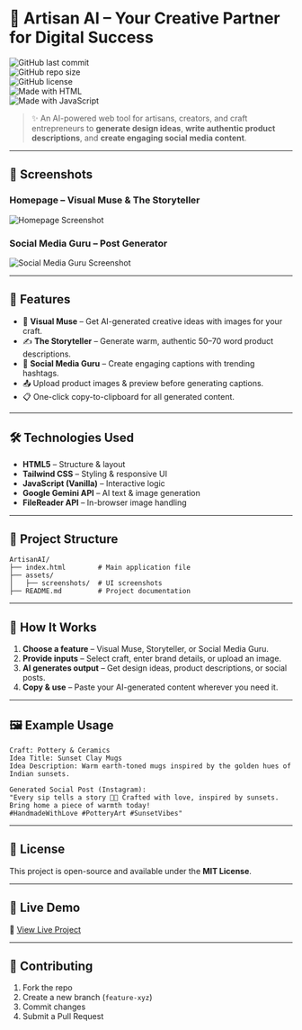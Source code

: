 # 🎨 Artisan AI – Your Creative Partner for Digital Success  

![GitHub last commit](https://img.shields.io/github/last-commit/yourusername/artisan-ai?color=orange)  
![GitHub repo size](https://img.shields.io/github/repo-size/yourusername/artisan-ai?color=blue)  
![GitHub license](https://img.shields.io/github/license/yourusername/artisan-ai?color=green)  
![Made with HTML](https://img.shields.io/badge/Made%20with-HTML5-orange)  
![Made with JavaScript](https://img.shields.io/badge/Made%20with-JavaScript-yellow)  

> ✨ An AI-powered web tool for artisans, creators, and craft entrepreneurs to **generate design ideas**, **write authentic product descriptions**, and **create engaging social media content**.  

---

## 📸 Screenshots  

### **Homepage – Visual Muse & The Storyteller**  
![Homepage Screenshot](https://raw.githubusercontent.com/yourusername/yourrepo/main/assets/screenshots/homepage.png)  

### **Social Media Guru – Post Generator**  
![Social Media Guru Screenshot](https://raw.githubusercontent.com/yourusername/yourrepo/main/assets/screenshots/social-media.png)  

---

## 🚀 Features  

- 🎨 **Visual Muse** – Get AI-generated creative ideas with images for your craft.  
- ✍️ **The Storyteller** – Generate warm, authentic 50–70 word product descriptions.  
- 📱 **Social Media Guru** – Create engaging captions with trending hashtags.  
- 📤 Upload product images & preview before generating captions.  
- 📋 One-click copy-to-clipboard for all generated content.  

---

## 🛠️ Technologies Used  

- **HTML5** – Structure & layout  
- **Tailwind CSS** – Styling & responsive UI  
- **JavaScript (Vanilla)** – Interactive logic  
- **Google Gemini API** – AI text & image generation  
- **FileReader API** – In-browser image handling  

---

## 📂 Project Structure  

```
ArtisanAI/
├── index.html        # Main application file
├── assets/
│   ├── screenshots/  # UI screenshots
├── README.md         # Project documentation
```

---

## 📌 How It Works  

1. **Choose a feature** – Visual Muse, Storyteller, or Social Media Guru.  
2. **Provide inputs** – Select craft, enter brand details, or upload an image.  
3. **AI generates output** – Get design ideas, product descriptions, or social posts.  
4. **Copy & use** – Paste your AI-generated content wherever you need it.  

---

## 🖼️ Example Usage  

```text
Craft: Pottery & Ceramics
Idea Title: Sunset Clay Mugs
Idea Description: Warm earth-toned mugs inspired by the golden hues of Indian sunsets.

Generated Social Post (Instagram):
"Every sip tells a story 🌅✨ Crafted with love, inspired by sunsets. 
Bring home a piece of warmth today! 
#HandmadeWithLove #PotteryArt #SunsetVibes"
```

---

## 📄 License  
This project is open-source and available under the **MIT License**.  

---

## 🌟 Live Demo  
🔗 [View Live Project](https://yourusername.github.io/artisan-ai/)  

---

## 🤝 Contributing  

1. Fork the repo  
2. Create a new branch (`feature-xyz`)  
3. Commit changes  
4. Submit a Pull Request  
